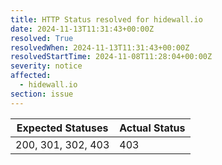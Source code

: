 ```yaml
---
title: HTTP Status resolved for hidewall.io
date: 2024-11-13T11:31:43+00:00Z
resolved: True
resolvedWhen: 2024-11-13T11:31:43+00:00Z
resolvedStartTime: 2024-11-08T11:28:04+00:00Z
severity: notice
affected:
  - hidewall.io
section: issue
---
```


| Expected Statuses | Actual Status  |
|-------------------|----------------|
| 200, 301, 302, 403 | 403 |
